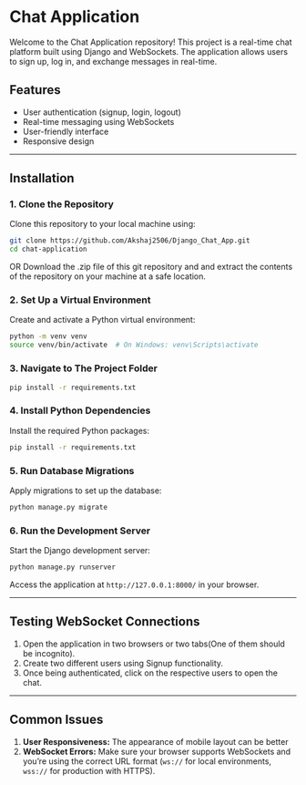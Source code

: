 # Chat Application

Welcome to the Chat Application repository! This project is a real-time chat platform built using Django and WebSockets. The application allows users to sign up, log in, and exchange messages in real-time.

## Features
- User authentication (signup, login, logout)
- Real-time messaging using WebSockets
- User-friendly interface
- Responsive design

---

## Installation

### 1. Clone the Repository
Clone this repository to your local machine using:
```bash
git clone https://github.com/Akshaj2506/Django_Chat_App.git
cd chat-application
```
OR 
Download the .zip file of this git repository and and extract the contents of the repository on your machine at a safe location.

### 2. Set Up a Virtual Environment
Create and activate a Python virtual environment:
```bash
python -m venv venv
source venv/bin/activate  # On Windows: venv\Scripts\activate
```
### 3. Navigate to The Project Folder
```bash
pip install -r requirements.txt
```
### 4. Install Python Dependencies
Install the required Python packages:
```bash
pip install -r requirements.txt
```

### 5. Run Database Migrations
Apply migrations to set up the database:
```bash
python manage.py migrate
```


### 6. Run the Development Server
Start the Django development server:
```bash
python manage.py runserver
```

Access the application at `http://127.0.0.1:8000/` in your browser.

---

## Testing WebSocket Connections

1. Open the application in two browsers or two tabs(One of them should be incognito).
2. Create two different users using Signup functionality.
3. Once being authenticated, click on the respective users to open the chat.

---

## Common Issues
1. **User Responsiveness:** The appearance of mobile layout can be better
2. **WebSocket Errors:** Make sure your browser supports WebSockets and you’re using the correct URL format (`ws://` for local environments, `wss://` for production with HTTPS).

